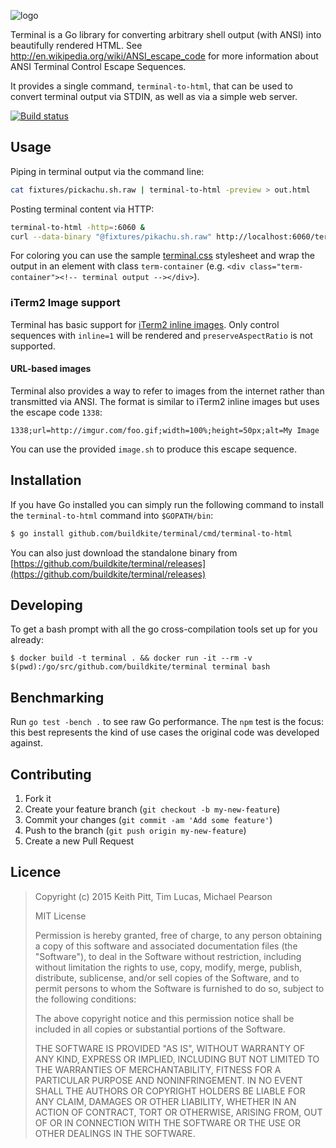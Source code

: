 ![logo](http://buildkite.github.io/terminal/images/logo.svg)

Terminal is a Go library for converting arbitrary shell output (with ANSI) into beautifully rendered HTML. See http://en.wikipedia.org/wiki/ANSI_escape_code for more information about ANSI Terminal Control Escape Sequences.

It provides a single command, `terminal-to-html`, that can be used to convert terminal output via STDIN, as well as via a simple web server.

[![Build status](https://badge.buildkite.com/20b99da4c5267bad4b1a8b30013b0d3f644b70fbf43039b973.svg?branch=master)](https://buildkite.com/terminal/terminal)

## Usage

Piping in terminal output via the command line:

``` bash
cat fixtures/pickachu.sh.raw | terminal-to-html -preview > out.html
```

Posting terminal content via HTTP:

```bash
terminal-to-html -http=:6060 &
curl --data-binary "@fixtures/pikachu.sh.raw" http://localhost:6060/terminal > out.html
```

For coloring you can use the sample [terminal.css](/assets/terminal.css) stylesheet and wrap the output in an element with class `term-container` (e.g. `<div class="term-container"><!-- terminal output --></div>`).

### iTerm2 Image support

Terminal has basic support for [iTerm2 inline images](http://iterm2.com/images.html). Only control sequences with `inline=1` will be rendered and `preserveAspectRatio` is not supported.

#### URL-based images

Terminal also provides a way to refer to images from the internet rather than transmitted via ANSI. The format is similar to iTerm2 inline images but uses the escape code `1338`:

`1338;url=http://imgur.com/foo.gif;width=100%;height=50px;alt=My Image`

You can use the provided `image.sh` to produce this escape sequence.

## Installation

If you have Go installed you can simply run the following command to install the `terminal-to-html` command into `$GOPATH/bin`:

```bash
$ go install github.com/buildkite/terminal/cmd/terminal-to-html
```

You can also just download the standalone binary from [https://github.com/buildkite/terminal/releases](https://github.com/buildkite/terminal/releases)

## Developing

To get a bash prompt with all the go cross-compilation tools set up for you already:

```
$ docker build -t terminal . && docker run -it --rm -v $(pwd):/go/src/github.com/buildkite/terminal terminal bash
```

## Benchmarking

Run `go test -bench .` to see raw Go performance. The `npm` test is the focus: this best represents the kind of use cases the original code was developed against.

## Contributing

1. Fork it
2. Create your feature branch (`git checkout -b my-new-feature`)
3. Commit your changes (`git commit -am 'Add some feature'`)
4. Push to the branch (`git push origin my-new-feature`)
5. Create a new Pull Request

## Licence

> Copyright (c) 2015 Keith Pitt, Tim Lucas, Michael Pearson
>
> MIT License
>
> Permission is hereby granted, free of charge, to any person obtaining
> a copy of this software and associated documentation files (the
> "Software"), to deal in the Software without restriction, including
> without limitation the rights to use, copy, modify, merge, publish,
> distribute, sublicense, and/or sell copies of the Software, and to
> permit persons to whom the Software is furnished to do so, subject to
> the following conditions:
>
> The above copyright notice and this permission notice shall be
> included in all copies or substantial portions of the Software.
>
> THE SOFTWARE IS PROVIDED "AS IS", WITHOUT WARRANTY OF ANY KIND,
> EXPRESS OR IMPLIED, INCLUDING BUT NOT LIMITED TO THE WARRANTIES OF
> MERCHANTABILITY, FITNESS FOR A PARTICULAR PURPOSE AND
> NONINFRINGEMENT. IN NO EVENT SHALL THE AUTHORS OR COPYRIGHT HOLDERS BE
> LIABLE FOR ANY CLAIM, DAMAGES OR OTHER LIABILITY, WHETHER IN AN ACTION
> OF CONTRACT, TORT OR OTHERWISE, ARISING FROM, OUT OF OR IN CONNECTION
> WITH THE SOFTWARE OR THE USE OR OTHER DEALINGS IN THE SOFTWARE.
